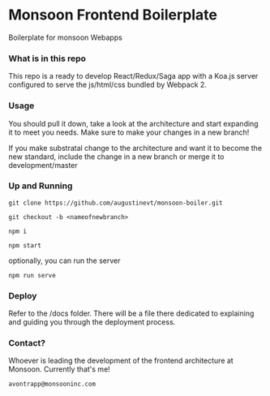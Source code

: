 # Monsoon Frontend Boilerplate
Boilerplate for monsoon Webapps

### What is in this repo

This repo is a ready to develop React/Redux/Saga app with a Koa.js server configured to serve the js/html/css bundled by Webpack 2.

### Usage

You should pull it down, take a look at the architecture and start expanding it to meet you needs. Make sure to make your changes in a new branch!

If you make substratal change to the architecture and want it to become the new standard, include the change in a new branch or merge it to development/master

### Up and Running

  `git clone https://github.com/augustinevt/monsoon-boiler.git`

  `git checkout -b <nameofnewbranch>`

  `npm i`

  `npm start`

  optionally, you can run the server

  `npm run serve`

### Deploy

  Refer to the /docs folder. There will be a file there dedicated to explaining and guiding you through the deployment process.

### Contact?
  Whoever is leading the development of the frontend architecture at Monsoon.
  Currently that's me!

  `avontrapp@monsooninc.com`
